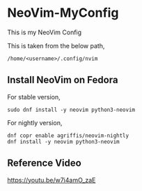 # NeoVim-MyConfig

This is my NeoVim Config

This is taken from the below path,

```
/home/<username>/.config/nvim
```

## Install NeoVim on Fedora

For stable version,

```
sudo dnf install -y neovim python3-neovim
```

For nightly version,

```
dnf copr enable agriffis/neovim-nightly
dnf install -y neovim python3-neovim
```

## Reference Video

https://youtu.be/w7i4amO_zaE
